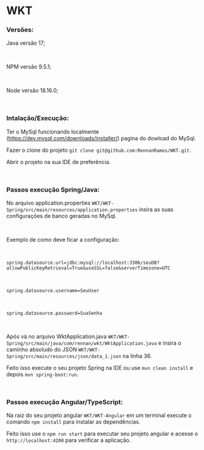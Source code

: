# WKT
<h3>
  Versões:
</h3>

Java versão 17;

<br/>

NPM versão 9.5.1;

<br/>

Node versão 18.16.0;

<br/>

<h3>
  Intalação/Execução:
</h3>

Ter o MySql funcionando localmente (https://dev.mysql.com/downloads/installer/) pagina do dowload do MySql.

Fazer o clone do projeto `git clone git@github.com:RennanRamos/WKT.git`.

Abrir o projeto na sua IDE de preferência.

<br/>

<h3>
Passos execução Spring/Java:
</h3>

No arquivo application.properties `WKT/WKT-Spring/src/main/resources/application.properties` insira as suas configurações de banco geradas no MySql.

<br/>

Exemplo de como deve ficar a configuração:

<br/>

`spring.datasource.url=jdbc:mysql://localhost:3306/seuDB?allowPublicKeyRetrieval=True&useSSL=false&serverTimezone=UTC`

<br/>

`spring.datasource.username=SeuUser`

<br/>

`spring.datasource.password=SuaSenha`

<br/>

Após vá no arquivo WktApplication.java `WKT/WKT-Spring/src/main/java/com/rennan/wkt/WktApplication.java` 
e insira o caminho absoludo do JSON `WKT/WKT-Spring/src/main/resources/json/data_1.json` na linha 36.

Feito isso execute o seu projeto Spring na IDE ou use `mvn clean install` e depois `mvn spring-boot:run`.

<br/>

<h3>
Passos execução Angular/TypeScript:
</h3>

Na raiz do seu projeto angular `WKT/WKT-Angular` em um terminal execute o comando `npm install` para instalar as dependências.

Feito isso use o `npm run start` para executar seu projeto angular e acesse o `http://localhost:4200` para verificar a aplicação.






